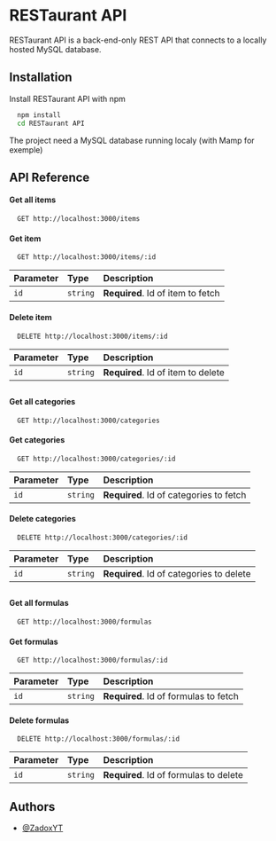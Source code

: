 
# RESTaurant API

RESTaurant API is a back-end-only REST API that connects to a locally hosted MySQL database. 





## Installation

Install RESTaurant API with npm

```bash
  npm install 
  cd RESTaurant API
```

The project need a MySQL database running localy (with Mamp for exemple)
## API Reference

#### Get all items

```http
  GET http://localhost:3000/items
```
#### Get item

```http
  GET http://localhost:3000/items/:id
```

| Parameter | Type     | Description                       |
| :-------- | :------- | :-------------------------------- |
| `id`      | `string` | **Required**. Id of item to fetch |

#### Delete item

```http
  DELETE http://localhost:3000/items/:id
```

| Parameter | Type     | Description                       |
| :-------- | :------- | :-------------------------------- |
| `id`      | `string` | **Required**. Id of item to delete |

##

#### Get all categories

```http
  GET http://localhost:3000/categories
```
#### Get categories

```http
  GET http://localhost:3000/categories/:id
```

| Parameter | Type     | Description                       |
| :-------- | :------- | :-------------------------------- |
| `id`      | `string` | **Required**. Id of categories to fetch |

#### Delete categories

```http
  DELETE http://localhost:3000/categories/:id
```

| Parameter | Type     | Description                       |
| :-------- | :------- | :-------------------------------- |
| `id`      | `string` | **Required**. Id of categories to delete |

##

#### Get all formulas

```http
  GET http://localhost:3000/formulas
```
#### Get formulas

```http
  GET http://localhost:3000/formulas/:id
```

| Parameter | Type     | Description                       |
| :-------- | :------- | :-------------------------------- |
| `id`      | `string` | **Required**. Id of formulas to fetch |

#### Delete formulas

```http
  DELETE http://localhost:3000/formulas/:id
```

| Parameter | Type     | Description                       |
| :-------- | :------- | :-------------------------------- |
| `id`      | `string` | **Required**. Id of formulas to delete |




## Authors

- [@ZadoxYT](https://www.github.com/ZadoxYT)

